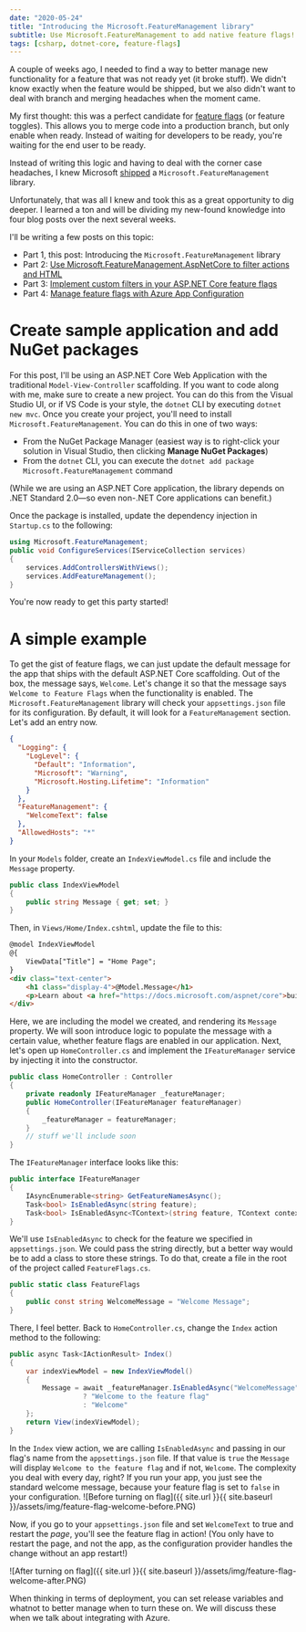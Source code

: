 ```yaml
---
date: "2020-05-24"
title: "Introducing the Microsoft.FeatureManagement library"
subtitle: Use Microsoft.FeatureManagement to add native feature flags!
tags: [csharp, dotnet-core, feature-flags]
---
```


A couple of weeks ago, I needed to find a way to better manage new functionality for a feature that was not ready yet (it broke stuff). We didn't know exactly when the feature would be shipped, but we also didn't want to deal with branch and merging headaches when the moment came. 

My first thought: this was a perfect candidate for [feature flags](https://www.martinfowler.com/articles/feature-toggles.html) (or feature toggles). This allows you to merge code into a production branch, but only enable when ready. Instead of waiting for developers to be ready, you're waiting for the end user to be ready.

Instead of writing this logic and having to deal with the corner case headaches, I knew Microsoft [shipped](https://github.com/microsoft/FeatureManagement-Dotnet) a `Microsoft.FeatureManagement` library. 

Unfortunately, that was all I knew and took this as a great opportunity to dig deeper. I learned a ton and will be dividing my new-found knowledge into four blog posts over the next several weeks.

I'll be writing a few posts on this topic:

- Part 1, this post: Introducing the `Microsoft.FeatureManagement` library
- Part 2: [Use Microsoft.FeatureManagement.AspNetCore to filter actions and HTML](https://daveabrock.com/2020/05/30/introducing-feature-management-aspnetcore)
- Part 3: [Implement custom filters in your ASP.NET Core feature flags](https://daveabrock.com/2020/06/07/custom-filters-in-core-flags)
- Part 4: [Manage feature flags with Azure App Configuration](https://daveabrock.com/2020/06/17/use-feature-flags-azure-app-config)

# Create sample application and add NuGet packages

For this post, I'll be using an ASP.NET Core Web Application with the traditional `Model-View-Controller` scaffolding. If you want to code along with me, make sure to create a new project. You can do this from the Visual Studio UI, or if VS Code is your style, the `dotnet` CLI by executing `dotnet new mvc`.
Once you create your project, you'll need to install `Microsoft.FeatureManagement`. You can do this in one of two ways:

- From the NuGet Package Manager (easiest way is to right-click your solution in Visual Studio, then clicking **Manage NuGet Packages**)
- From the `dotnet` CLI, you can execute the `dotnet add package Microsoft.FeatureManagement` command

(While we are using an ASP.NET Core application, the library depends on .NET Standard 2.0—so even non-.NET Core applications can benefit.)

Once the package is installed, update the dependency injection in `Startup.cs` to the following:

```csharp
using Microsoft.FeatureManagement;
public void ConfigureServices(IServiceCollection services)
{
    services.AddControllersWithViews();
    services.AddFeatureManagement();
}
```

You're now ready to get this party started!

# A simple example

To get the gist of feature flags, we can just update the default message for the app that ships with the default ASP.NET Core scaffolding. Out of the box, the message says, `Welcome`. Let's change it so that the message says `Welcome to Feature Flags` when the functionality is enabled.
The `Microsoft.FeatureManagement` library will check your `appsettings.json` file for its configuration. By default, it will look for a `FeatureManagement` section. Let's add an entry now.

```json
{
  "Logging": {
    "LogLevel": {
      "Default": "Information",
      "Microsoft": "Warning",
      "Microsoft.Hosting.Lifetime": "Information"
    }
  },
  "FeatureManagement": {
    "WelcomeText": false
  },
  "AllowedHosts": "*"
}
```

In your `Models` folder, create an `IndexViewModel.cs` file and include the `Message` property.

```csharp
public class IndexViewModel
{
    public string Message { get; set; }
}
```

Then, in `Views/Home/Index.cshtml`, update the file to this:

```html
@model IndexViewModel
@{
    ViewData["Title"] = "Home Page";
}
<div class="text-center">
    <h1 class="display-4">@Model.Message</h1>
    <p>Learn about <a href="https://docs.microsoft.com/aspnet/core">building Web apps with ASP.NET Core</a>.</p>
</div>
```

Here, we are including the model we created, and rendering its `Message` property. We will soon introduce logic to populate the message with a certain value, whether feature flags are enabled in our application.
Next, let's open up `HomeController.cs` and implement the `IFeatureManager` service by injecting it into the constructor.

```csharp
public class HomeController : Controller
{
    private readonly IFeatureManager _featureManager;
    public HomeController(IFeatureManager featureManager)
    {
        _featureManager = featureManager;
    }
    // stuff we'll include soon
}
```

The `IFeatureManager` interface looks like this:

```csharp
public interface IFeatureManager
{
    IAsyncEnumerable<string> GetFeatureNamesAsync();
    Task<bool> IsEnabledAsync(string feature);
    Task<bool> IsEnabledAsync<TContext>(string feature, TContext context);
}
```

We'll use `IsEnabledAsync` to check for the feature we specified in `appsettings.json`. We could pass the string directly, but a better way would be to add a class to store these strings. To do that, create a file in the root of the project called `FeatureFlags.cs`.

```csharp
public static class FeatureFlags
{
    public const string WelcomeMessage = "Welcome Message";
}
```

There, I feel better. Back to `HomeController.cs`, change the `Index` action method to the following:

```csharp
public async Task<IActionResult> Index()
{
    var indexViewModel = new IndexViewModel()
    {
        Message = await _featureManager.IsEnabledAsync("WelcomeMessage")
                  ? "Welcome to the feature flag"
                  : "Welcome"
    };
    return View(indexViewModel);
}
```

In the `Index` view action, we are calling `IsEnabledAsync` and passing in our flag's name from the `appsettings.json` file. If that value is `true` the `Message` will display `Welcome to the feature flag` and if not, `Welcome`. The complexity you deal with every day, right?
If you run your app, you just see the standard welcome message, because your feature flag is set to `false` in your configuration.
![Before turning on flag]({{ site.url }}{{ site.baseurl }}/assets/img/feature-flag-welcome-before.PNG)

Now, if you go to your `appsettings.json` file and set `WelcomeText` to true and restart the *page*, you'll see the feature flag in action! (You only have to restart the page, and not the app, as the configuration provider handles the change without an app restart!)

![After turning on flag]({{ site.url }}{{ site.baseurl }}/assets/img/feature-flag-welcome-after.PNG)

When thinking in terms of deployment, you can set release variables and whatnot to better manage when to turn these on. We will discuss these when we talk about integrating with Azure.
